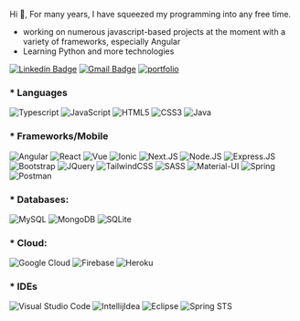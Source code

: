 Hi 👋, For many years, I have squeezed my programming into any free time.

* working on numerous javascript-based projects at the moment with a variety of frameworks, especially Angular
* Learning Python and more technologies

[![Linkedin Badge](https://img.shields.io/badge/LinkedIn-0077B5?style=plastic&logo=linkedin&logoColor=white)](https://www.linkedin.com/in/dev-sumit-ranjan/)
[![Gmail Badge](https://img.shields.io/badge/Gmail-D14836?style=plastic&logo=gmail&logoColor=white&link=mailto:gomezbateman@gmail.com)](mailto:sumitsarroff@gmail.com)
[![portfolio](https://img.shields.io/badge/Personal_Portfolio-231F20?style=plastic&logo=buffer&logoColor=white)](https://http://sumitranjan.org/)

### * Languages

![Typescript](https://img.shields.io/badge/TypeScript-007ACC?style=plastic&logo=typescript&logoColor=white)
![JavaScript](https://img.shields.io/badge/JavaScript-F7DF1E?style=plastic&logo=javascript&logoColor=black)
![HTML5](https://img.shields.io/badge/HTML5-E34F26?style=plastic&logo=html5&logoColor=white)
![CSS3](https://img.shields.io/badge/CSS3-1572B6?style=plastic&logo=css3&logoColor=white)
![Java](https://img.shields.io/badge/Java-ED8B00?style=plastic&logo=java&logoColor=white)

### * Frameworks/Mobile

![Angular](https://img.shields.io/badge/Angular-DD0031?style=plastic&logo=angular&logoColor=white)
![React](https://img.shields.io/badge/React-20232A?style=plastic&logo=react&logoColor=61DAFB)
![Vue](https://img.shields.io/badge/Vue.js-35495E?style=plastic&logo=vuedotjs&logoColor=4FC08D)
![Ionic](https://img.shields.io/badge/Ionic-3880FF?style=plastic&logo=ionic&logoColor=white)
![Next.JS](https://img.shields.io/badge/next.js-000000?style=plastic&logo=nextdotjs&logoColor=white)
![Node.JS](https://img.shields.io/badge/Node.js-43853D?style=plastic&logo=node.js&logoColor=white)
![Express.JS](https://img.shields.io/badge/Express.js-000000?style=plastic&logo=express&logoColor=white)
![Bootstrap](https://img.shields.io/badge/Bootstrap-563D7C?style=plastic&logo=bootstrap&logoColor=white)
![JQuery](https://img.shields.io/badge/jQuery-0769AD?style=plastic&logo=jquery&logoColor=white)
![TailwindCSS](https://img.shields.io/badge/Tailwind_CSS-38B2AC?style=plastic&logo=tailwind-css&logoColor=white)
![SASS](https://img.shields.io/badge/Sass-CC6699?style=plastic&logo=sass&logoColor=white)
![Material-UI](https://img.shields.io/badge/Material--UI-0081CB?style=plastic&logo=material-ui&logoColor=white)
![Spring](https://img.shields.io/badge/Spring-6DB33F?style=plastic&logo=spring&logoColor=white)
![Postman](https://img.shields.io/badge/Postman-FF6C37?style=plastic&logo=Postman&logoColor=white)

### * Databases:
![MySQL](https://img.shields.io/badge/MySQL-00000F?style=plastic&logo=mysql&logoColor=white)
![MongoDB](https://img.shields.io/badge/MongoDB-4EA94B?style=plastic&logo=mongodb&logoColor=white)
![SQLite](https://img.shields.io/badge/SQLite-07405E?style=plastic&logo=sqlite&logoColor=white)

### * Cloud:
![Google Cloud](https://img.shields.io/badge/Google_Cloud-4285F4?style=plastic&logo=google-cloud&logoColor=white)
![Firebase](https://img.shields.io/badge/firebase-ffca28?style=plastic&logo=firebase&logoColor=black)
![Heroku](https://img.shields.io/badge/Heroku-430098?style=plastic&logo=heroku&logoColor=white)

### * IDEs

![Visual Studio Code](https://img.shields.io/badge/Visual_Studio_Code-0078D4?style=plastic&logo=visual%20studio%20code&logoColor=white)
![IntellijIdea](https://img.shields.io/badge/IntelliJIDEA-000000.svg?style=plastic&logo=intellij-idea&logoColor=white)
![Eclipse](https://img.shields.io/badge/Eclipse-IDE-bluevoilet)
![Spring STS](https://img.shields.io/badge/Spring%20STS-IDE-orange)



